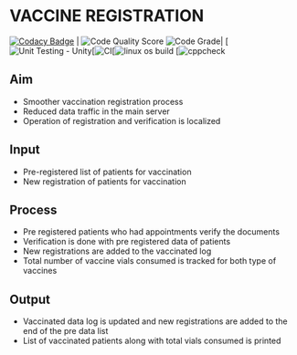 
# VACCINE REGISTRATION
[![Codacy Badge](https://app.codacy.com/project/badge/Grade/f2a39eea0a6942a0b7ab20bc0a1b6fe5)](https://www.codacy.com/gh/sivani4261999/M1_ProjectType_Automation/dashboard?utm_source=github.com&amp;utm_medium=referral&amp;utm_content=sivani4261999/M1_ProjectType_Automation&amp;utm_campaign=Badge_Grade) | ![Code Quality Score](https://api.codiga.io/project/29815/score/svg) ![Code Grade](https://api.codiga.io/project/29815/status/svg)| [![Unit Testing - Unity](https://github.com/sivani4261999/M1_ProjectType_Automation/actions/workflows/unity.yml/badge.svg)[![CI](https://github.com/sivani4261999/M1_ProjectType_Automation/actions/workflows/main.yml/badge.svg)[![linux os build](https://github.com/sivani4261999/M1_ProjectType_Automation/actions/workflows/c-build.yml/badge.svg) [![cppcheck](https://github.com/sivani4261999/M1_ProjectType_Automation/actions/workflows/cppcheck.yml/badge.svg)


## Aim
* Smoother vaccination registration process
* Reduced data traffic in the main server
* Operation of registration and verification is localized
## Input
* Pre-registered list of patients for vaccination
* New registration of patients for vaccination
## Process
* Pre registered patients who had appointments verify the documents
* Verification is done with pre registered data of patients
* New registrations are added to the vaccinated log
* Total number of vaccine vials consumed is tracked for both type of vaccines
## Output
* Vaccinated data log is updated and new registrations are added to the end of the pre data list
* List of vaccinated patients along with total vials consumed is printed
